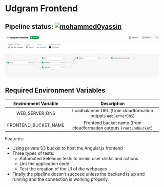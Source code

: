 # Udgram Frontend

## Pipeline status: [![mohammed0yassin](https://circleci.com/gh/mohammed0yassin/udgram-front.svg?style=svg)](https://app.circleci.com/pipelines/github/mohammed0yassin/udgram-front)

![Pipeline](./pipeline.png)
## Required Environment Variables
| Environment Variable        | Description                                                                      |
|         :-:                 |     :-:                                                                          |
| WEB_SERVER_DNS              | Loadbalancer URL (from cloudformation outputs `WebServerDNS`)                    | 
| FRONTEND_BUCKET_NAME        | Frontend bucket name (from cloudformation outputs `FrontEndBucket`)              | 


Features:
-	Using private S3 bucket to host the Angular.js frontend
-	Three types of tests:
    -	Automated Selenium tests to mimic user clicks and actions
    -	Lint the application code
    -	Test the creation of the UI of the webpages
-	Finally the pipeline doesn’t succeed unless the backend is up and running and the connection is working properly.

